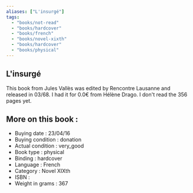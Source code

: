 ```yaml
---
aliases: ["L'insurgé"] 
tags: 
  - "books/not-read" 
  - "books/hardcover" 
  - "books/french"
  - "books/novel-xixth"
  - "books/hardcover"
  - "books/physical"
---
```



## L'insurgé
This book from Jules Vallès was edited by Rencontre Lausanne and released in 03/68. I had it for 0.0€ from Hélène Drago. I don't read the 356 pages yet.

## More on this book :
- Buying date : 23/04/16
- Buying condition : donation
- Actual condition : very_good
- Book type : physical
- Binding : hardcover
- Language : French
- Category : Novel XIXth
- ISBN : 
- Weight in grams : 367
